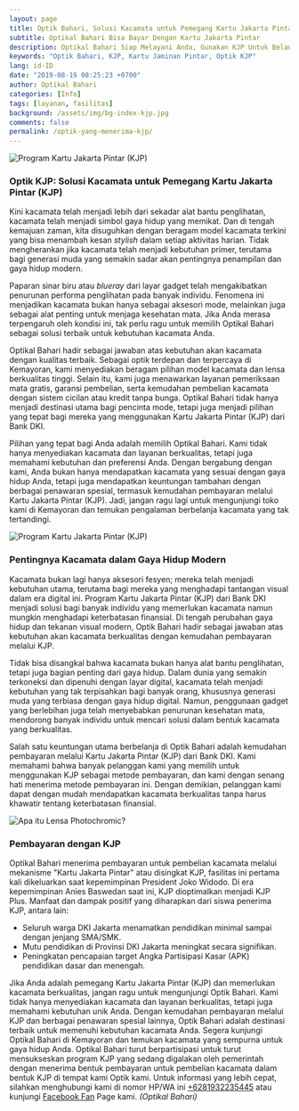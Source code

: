 ```yaml
---
layout: page
title: Optik Bahari, Solusi Kacamata untuk Pemegang Kartu Jakarta Pintar (KJP)
subtitle: Optikal Bahari Bisa Bayar Dengan Kartu Jakarta Pintar
description: Optikal Bahari Siap Melayani Anda, Gunakan KJP Untuk Belanja Kacamata Terbaik. Kunjungi Kami Sekarang & Rasakan Pengalaman Berbelanja Yang Menyenangkan
keywords: "Optik Bahari, KJP, Kartu Jaminan Pintar, Optik KJP"
lang: id-ID
date: "2019-08-19 08:25:23 +0700"
author: Optikal Bahari
categories: [Info]
tags: [layanan, fasilitas]
background: /assets/img/bg-index-kjp.jpg
comments: false
permalink: /optik-yang-menerima-kjp/
---
```


<div class="card shadow p-3 bg-white mb-5">
        <img
        itemprop="image"
        data-src="/assets/img/posts/optikal-bahari-kjp/kjp-optikalbahari-01.jpg"
        src="/assets/img/posts/optikal-bahari-kjp/kjp-optikalbahari-01.jpg"
        class="card-img-top img-fluid"
        alt="Program Kartu Jakarta Pintar (KJP)" />
        <div class="card-body">
            <h3 class="card-title">
                Optik KJP: Solusi Kacamata untuk Pemegang Kartu Jakarta Pintar (KJP)
            </h3>
            <p class="card-text text-justify">
                Kini kacamata telah menjadi lebih dari sekadar alat bantu penglihatan, kacamata telah menjadi simbol gaya hidup yang memikat. Dan di tengah kemajuan zaman, kita disuguhkan dengan beragam model kacamata terkini yang bisa menambah kesan <em>stylish</em> dalam setiap aktivitas harian. Tidak mengherankan jika kacamata telah menjadi kebutuhan primer, terutama bagi generasi muda yang semakin sadar akan pentingnya penampilan dan gaya hidup modern.
            </p>
            <p class="card-text text-justify">
                Paparan sinar biru atau <em>blueray</em> dari layar gadget telah mengakibatkan penurunan performa penglihatan pada banyak individu. Fenomena ini menjadikan kacamata bukan hanya sebagai aksesori mode, melainkan juga sebagai alat penting untuk menjaga kesehatan mata. Jika Anda merasa terpengaruh oleh kondisi ini, tak perlu ragu untuk memilih Optikal Bahari sebagai solusi terbaik untuk kebutuhan kacamata Anda.
            </p>
            <p class="card-text text-justify">
                Optikal Bahari hadir sebagai jawaban atas kebutuhan akan kacamata dengan kualitas terbaik. Sebagai optik terdepan dan terpercaya di Kemayoran, kami menyediakan beragam pilihan model kacamata dan lensa berkualitas tinggi. Selain itu, kami juga menawarkan layanan pemeriksaan mata gratis, garansi pembelian, serta kemudahan pembelian kacamata dengan sistem cicilan atau kredit tanpa bunga. Optikal Bahari tidak hanya menjadi destinasi utama bagi pencinta mode, tetapi juga menjadi pilihan yang tepat bagi mereka yang menggunakan Kartu Jakarta Pintar (KJP) dari Bank DKI.
            </p>
            <p class="card-text text-justify">
                Pilihan yang tepat bagi Anda adalah memilih Optikal Bahari. Kami tidak hanya menyediakan kacamata dan layanan berkualitas, tetapi juga memahami kebutuhan dan preferensi Anda. Dengan bergabung dengan kami, Anda bukan hanya mendapatkan kacamata yang sesuai dengan gaya hidup Anda, tetapi juga mendapatkan keuntungan tambahan dengan berbagai penawaran spesial, termasuk kemudahan pembayaran melalui Kartu Jakarta Pintar (KJP). Jadi, jangan ragu lagi untuk mengunjungi toko kami di Kemayoran dan temukan pengalaman berbelanja kacamata yang tak tertandingi.
            </p>
        </div>
</div>

<div class="card-deck mb-3">
    <div class="card shadow p-3 mb-5 bg-white rounded">
        <img
        itemprop="image"
        data-src="/assets/img/posts/optikal-bahari-kjp/kjp-optikalbahari-01.jpg"
        src="/assets/img/posts/optikal-bahari-kjp/kjp-optikalbahari-01.jpg"
        class="card-img-top img-fluid"
        alt="Program Kartu Jakarta Pintar (KJP)" />
        <div class="card-body">
            <h3 class="card-title">
                Pentingnya Kacamata dalam Gaya Hidup Modern
            </h3>
            <p class="card-text text-justify">
                Kacamata bukan lagi hanya aksesori fesyen; mereka telah menjadi kebutuhan utama, terutama bagi mereka yang menghadapi tantangan visual dalam era digital ini. Program Kartu Jakarta Pintar (KJP) dari Bank DKI menjadi solusi bagi banyak individu yang memerlukan kacamata namun mungkin menghadapi keterbatasan finansial. Di tengah perubahan gaya hidup dan tekanan visual modern, Optik Bahari hadir sebagai jawaban atas kebutuhan akan kacamata berkualitas dengan kemudahan pembayaran melalui KJP.
            </p>
            <p class="card-text text-justify">
                Tidak bisa disangkal bahwa kacamata bukan hanya alat bantu penglihatan, tetapi juga bagian penting dari gaya hidup. Dalam dunia yang semakin terkoneksi dan dipenuhi dengan layar digital, kacamata telah menjadi kebutuhan yang tak terpisahkan bagi banyak orang, khususnya generasi muda yang terbiasa dengan gaya hidup digital. Namun, penggunaan gadget yang berlebihan juga telah menyebabkan penurunan kesehatan mata, mendorong banyak individu untuk mencari solusi dalam bentuk kacamata yang berkualitas.
            </p>
            <p class="card-text text-justify">
                Salah satu keuntungan utama berbelanja di Optik Bahari adalah kemudahan pembayaran melalui Kartu Jakarta Pintar (KJP) dari Bank DKI. Kami memahami bahwa banyak pelanggan kami yang memilih untuk menggunakan KJP sebagai metode pembayaran, dan kami dengan senang hati menerima metode pembayaran ini. Dengan demikian, pelanggan kami dapat dengan mudah mendapatkan kacamata berkualitas tanpa harus khawatir tentang keterbatasan finansial.
            </p>            
        </div>
    </div>
</div>

<div class="card-deck mb-3">
    <div class="card shadow p-3 mb-5 bg-white rounded">
        <img
        itemprop="image"
        data-src="/assets/img/posts/optikal-bahari-kjp/kjp-optikalbahari-02.jpg"
        src="/assets/img/posts/optikal-bahari-kjp/kjp-optikalbahari-02.jpg"
        class="card-img-top img-fluid"
        alt="Apa itu Lensa Photochromic?" />
            <div class="card-body">
                <h3 class="card-title">
                    Pembayaran dengan KJP
                </h3>                    
                    <p class="card-text text-justify">
                        Optikal Bahari menerima pembayaran untuk pembelian kacamata melalui mekanisme "Kartu Jakarta Pintar" atau disingkat KJP, fasilitas ini pertama kali dikeluarkan saat kepemimpinan President Joko Widodo. Di era kepemimpinan Anies Baswedan saat ini, KJP dioptimalkan menjadi KJP Plus. Manfaat dan dampak positif yang diharapkan dari siswa penerima KJP, antara lain:
                    </p>
                    <p class="card-text text-justify">
                        <ul>
                            <li>Seluruh warga DKI Jakarta menamatkan pendidikan minimal sampai dengan jenjang SMA/SMK.</li>
                            <li>Mutu pendidikan di Provinsi DKI Jakarta meningkat secara signifikan.</li>
                            <li>Peningkatan pencapaian target Angka Partisipasi Kasar (APK) pendidikan dasar dan menengah.</li>
                        </ul>
                    </p>
                    <p class="card-text text-justify">
                        Jika Anda adalah pemegang Kartu Jakarta Pintar (KJP) dan memerlukan kacamata berkualitas, jangan ragu untuk mengunjungi Optik Bahari. Kami tidak hanya menyediakan kacamata dan layanan berkualitas, tetapi juga memahami kebutuhan unik Anda. Dengan kemudahan pembayaran melalui KJP dan berbagai penawaran spesial lainnya, Optik Bahari adalah destinasi terbaik untuk memenuhi kebutuhan kacamata Anda. Segera kunjungi Optikal Bahari di Kemayoran dan temukan kacamata yang sempurna untuk gaya hidup Anda. Optikal Bahari turut berpartisipasi untuk turut mensukseskan program KJP yang sedang digalakan oleh pemerintah dengan menerima bentuk pembayaran untuk pembelian kacamata dalam bentuk KJP di tempat kami Optik kami. Untuk informasi yang lebih cepat, silahkan menghubungi kami di nomor HP/WA ini <a href="https://api.whatsapp.com/send?phone=6281932235445&text=Hallo%2C+saya+butuh+informasi+lebih+lanjut+mengenai+Optikal+Bahari" id="WhatsAppClick" class="WhatsAppCall" title="Call WhatsApp">+6281932235445</a> atau kunjungi <a href="https://www.facebook.com/optikalbahari" id="FBClick" title="Facebook Page Optikal Bahari" class="FacebookPage">Facebook Fan</a> Page kami. <em>(Optikal Bahari)</em>
                    </p>
            </div>
    </div>
</div>
